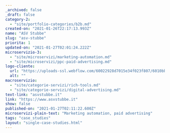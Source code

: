```yaml
---
_archived: false
_draft: false
category-2:
  - "site/portfolio-categories/b2b.md"
created-on: "2021-01-26T22:17:13.993Z"
name: "ASV Stubbe"
slug: "asv-stubbe"
priorita: 1
updated-on: "2021-01-27T02:01:24.222Z"
microservizio-3:
  - "site/microservizi/marketing-automation.md"
  - "site/microservizi/ppc-paid-advertising.md"
logo-cliente:
  url: "https://uploads-ssl.webflow.com/60022928d7015e34f023f807/6010bb129cd61d756eaf1d14_601094e430db9838d976682e_asvstubbe.png"
  alt: ""
macroservizio:
  - "site/categorie-servizi/rich-tools.md"
  - "site/categorie-servizi/digital-advertising.md"
text-link: "asvstubbe.it"
link: "https://www.asvstubbe.it"
show: false
published-on: "2021-01-27T02:11:22.600Z"
microservizi-plain-text: "Marketing automation, paid advertising"
tags: "case_studies"
layout: "single-case-studies.html"
---
```



